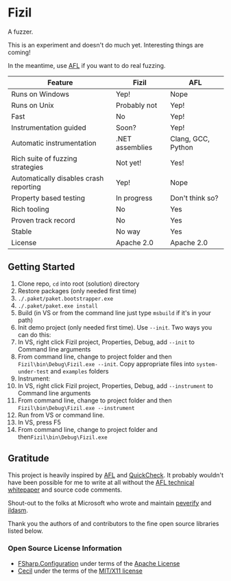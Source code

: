 # Fizil
A fuzzer. 

This is an experiment and doesn't do much yet. Interesting things are coming!

In the meantime, use [AFL](http://lcamtuf.coredump.cx/afl/) if you want to do real fuzzing.

| Feature                                | Fizil           | AFL                |
|----------------------------------------|-----------------|--------------------|
| Runs on Windows                        | Yep!            | Nope               |
| Runs on Unix                           | Probably not    | Yep!               |
| Fast                                   | No              | Yep!               |
| Instrumentation guided                 | Soon?           | Yep!               |
| Automatic instrumentation              | .NET assemblies | Clang, GCC, Python |
| Rich suite of fuzzing strategies       | Not yet!        | Yes!               |
| Automatically disables crash reporting | Yep!            | Nope               |
| Property based testing                 | In progress     | Don't think so?    |
| Rich tooling                           | No              | Yes                |
| Proven track record                    | No              | Yes                |
| Stable                                 | No way          | Yes                |
| License                                | Apache 2.0      | Apache 2.0         |

## Getting Started
1. Clone repo, `cd` into root (solution) directory
2. Restore packages (only needed first time)
  1. `./.paket/paket.bootstrapper.exe` 
  2. `./.paket/paket.exe install`
3. Build (in VS or from the command line just type `msbuild` if it's in your path)
4. Init demo project (only needed first time). Use `--init`. Two ways you can do this:
  1. In VS, right click Fizil project, Properties, Debug, add `--init` to Command line arguments
  2. From command line, change to project folder and then `Fizil\bin\Debug\Fizil.exe --init`. Copy appropriate files into `system-under-test` and `examples` folders
5. Instrument: 
  1. In VS, right click Fizil project, Properties, Debug, add `--instrument` to Command line arguments
  2. From command line, change to project folder and then `Fizil\bin\Debug\Fizil.exe --instrument`
6. Run from VS or command line.
  1. In VS, press F5
  2. From command line, change to project folder and then`Fizil\bin\Debug\Fizil.exe`

## Gratitude

This project is heavily inspired by [AFL](http://lcamtuf.coredump.cx/afl/) and [QuickCheck](http://www.cse.chalmers.se/~rjmh/QuickCheck/manual.html).
It probably wouldn't have been possible for me to write at all without the [AFL technical whitepaper](http://lcamtuf.coredump.cx/afl/technical_details.txt) and source code comments.

Shout-out to the folks at Microsoft who wrote and maintain [peverify](https://msdn.microsoft.com/en-us/library/62bwd2yd.aspx) and [ildasm](https://msdn.microsoft.com/en-us/library/f7dy01k1.aspx).

Thank you the authors of and contributors to the fine open source libraries listed below.

### Open Source License Information
* [FSharp.Configuration](http://fsprojects.github.io/FSharp.Configuration/) under terms of the [Apache License](https://github.com/fsprojects/FSharp.Configuration/blob/master/LICENSE.txt)
* [Cecil](https://github.com/jbevain/cecil) under the terms of the [MIT/X11 license](https://github.com/jbevain/cecil/blob/master/LICENSE.txt)